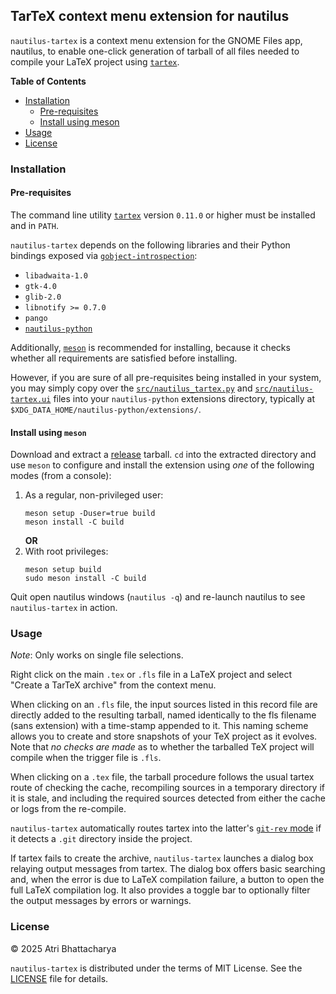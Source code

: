 ## TarTeX context menu extension for nautilus ##

`nautilus-tartex` is a context menu extension for the GNOME Files app,
nautilus, to enable one-click generation of tarball of all files needed to
compile your LaTeX project using [`tartex`](https://pypi.org/project/tartex/).

**Table of Contents**

- [Installation](#installation)
  - [Pre-requisites](#pre-requisites)
  - [Install using meson](#install-using-meson)
- [Usage](#usage)
- [License](#license)

### Installation ###

#### Pre-requisites ####

The command line utility [`tartex`](https://pypi.org/project/tartex/) version
`0.11.0` or higher must be installed and in `PATH`.

`nautilus-tartex` depends on the following libraries and their Python bindings
exposed via
[`gobject-introspection`](https://developer.gnome.org/documentation/guidelines/programming/introspection.html):

* `libadwaita-1.0`
* `gtk-4.0`
* `glib-2.0`
* `libnotify >= 0.7.0`
* `pango`
* [`nautilus-python`](https://gitlab.gnome.org/GNOME/nautilus-python)

Additionally, [`meson`](https://mesonbuild.com/) is recommended for installing,
because it checks whether all requirements are satisfied before installing.

However, if you are sure of all pre-requisites being installed in your system,
you may simply copy over the
[`src/nautilus_tartex.py`](./src/nautilus_tartex.py) and
[`src/nautilus-tartex.ui`](./src/nautilus-tartex.ui)
files into your `nautilus-python` extensions directory, typically at
`$XDG_DATA_HOME/nautilus-python/extensions/`.

#### Install using `meson` ####

Download and extract a
[release](https://github.com/badshah400/nautilus-tartex/releases) tarball. `cd`
into the extracted directory and use `meson` to configure and install the
extension using _one_ of the following modes (from a console):

1. As a regular, non-privileged user:
   ```console
   meson setup -Duser=true build
   meson install -C build
   ```
   **OR**
2. With root privileges:
   ```console
   meson setup build
   sudo meson install -C build
   ```

Quit open nautilus windows (`nautilus -q`) and re-launch nautilus to see
`nautilus-tartex` in action.

### Usage ###

*Note*: Only works on single file selections.

Right click on the main `.tex` or `.fls` file in a LaTeX project and select
"Create a TarTeX archive" from the context menu.

When clicking on an `.fls` file, the input sources listed in this record file
are directly added to the resulting tarball, named identically to the fls
filename (sans extension) with a time-stamp appended to it. This naming scheme
allows you to create and store snapshots of your TeX project as it evolves. Note
that *no checks are made* as to whether the tarballed TeX project will compile
when the trigger file is `.fls`.

When clicking on a `.tex` file, the tarball procedure follows the usual tartex
route of checking the cache, recompiling sources in a temporary directory if it
is stale, and including the required sources detected from either the cache or
logs from the re-compile.

`nautilus-tartex` automatically routes tartex into the latter's
[`git-rev` mode](https://github.com/badshah400/tartex?tab=readme-ov-file#usage)
if it detects a `.git` directory inside the project.

If tartex fails to create the archive, `nautilus-tartex` launches a dialog box
relaying output messages from tartex. The dialog box offers basic searching and,
when the error is due to LaTeX compilation failure, a button to open the full
LaTeX compilation log. It also provides a toggle bar to optionally filter the
output messages by errors or warnings.

### License ###

© 2025 Atri Bhattacharya

`nautilus-tartex` is distributed under the terms of MIT License. See the
[LICENSE](./LICENSE.txt) file for details.
